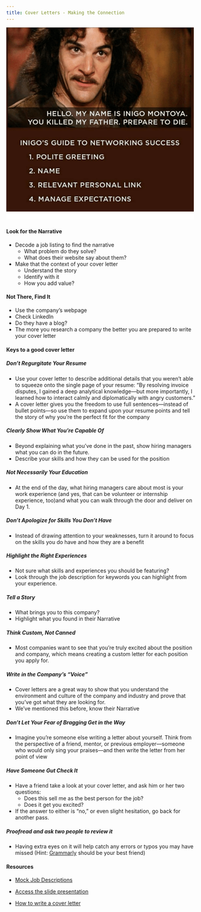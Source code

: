 ```yaml
---
title: Cover Letters - Making the Connection
---
```


![](./assets/inigo-montoya.png)

#### Look for the Narrative

- Decode a job listing to find the narrative
    - What problem do they solve?
    - What does their website say about them?
- Make that the context of your cover letter
    - Understand the story
    - Identify with it
    - How you add value?

#### Not There, Find It

- Use the company’s webpage
- Check LinkedIn
- Do they have a blog?
- The more you research a company the better you are prepared to write your cover letter

#### Keys to a good cover letter

##### Don’t Regurgitate Your Resume
- Use your cover letter to describe additional details that you weren’t able to squeeze onto the single page of your resume: “By resolving invoice disputes, I gained a deep analytical knowledge—but more importantly, I learned how to interact calmly and diplomatically with angry customers.” 
- A cover letter gives you the freedom to use full sentences—instead of bullet points—so use them to expand upon your resume points and tell the story of why you’re the perfect fit for the company

##### Clearly Show What You’re Capable Of
- Beyond explaining what you’ve done in the past, show hiring managers what you can do in the future. 
- Describe your skills and how they can be used for the position

##### Not Necessarily Your Education
- At the end of the day, what hiring managers care about most is your work experience (and yes, that can be volunteer or internship experience, too)and what you can walk through the door and deliver on Day 1.

##### Don’t Apologize for Skills You Don’t Have
- Instead of drawing attention to your weaknesses, turn it around to focus on the skills you do have and how they are a benefit

##### Highlight the Right Experiences
- Not sure what skills and experiences you should be featuring? 
- Look through the job description for keywords you can highlight from your experience.

##### Tell a Story
- What brings you to this company?
- Highlight what you found in their Narrative

##### Think Custom, Not Canned
- Most companies want to see that you’re truly excited about the position and company, which means creating a custom letter for each position you apply for.

##### Write in the Company’s “Voice”
- Cover letters are a great way to show that you understand the environment and culture of the company and industry and prove that you’ve got what they are looking for.
- We’ve mentioned this before, know their Narrative

##### Don’t Let Your Fear of Bragging Get in the Way
- Imagine you’re someone else writing a letter about yourself. Think from the perspective of a friend, mentor, or previous employer—someone who would only sing your praises—and then write the letter from her point of view

##### Have Someone Gut Check It
- Have a friend take a look at your cover letter, and ask him or her two questions: 
    - Does this sell me as the best person for the job?
    - Does it get you excited? 
- If the answer to either is “no,” or even slight hesitation, go back for another pass.

##### Proofread and ask two people to review it
- Having extra eyes on it will help catch any errors or typos you may have missed (Hint: [Grammarly](https://www.grammarly.com/) should be your best friend)

#### Resources

- [Mock Job Descriptions](https://docs.google.com/document/d/e/2PACX-1vTAUdgkKCLK7MgA-rbHOwNxWmUipr6_aSw2_uxL2Rn_f9zetpPoGbY-tEtceWqdM2h5GvqJnZUzF2N-/pub)

- [Access the slide presentation](./assets/cover-letters.pdf)
- [How to write a cover letter](https://www.skillgigs.com/blog/how-to-write-a-cover-letter/)

